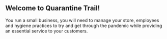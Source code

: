 ##  Welcome to Quarantine Trail!
You run a small business, you will need to manage your store, employees and hygiene practices to try and get through the pandemic while providing an essential service to your customers.
